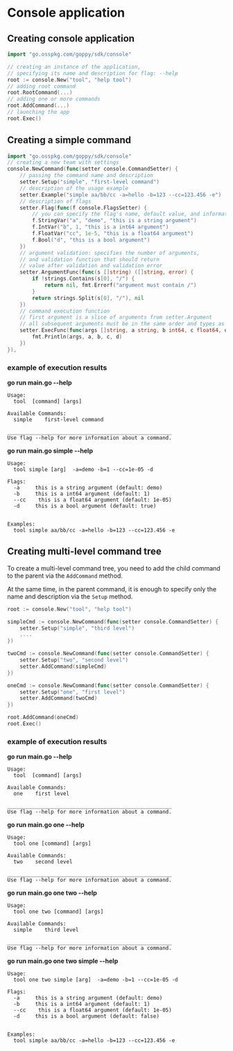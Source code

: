 # Console application

## Сreating console application

```go
import "go.osspkg.com/goppy/sdk/console"

// creating an instance of the application, 
// specifying its name and description for flag: --help 
root := console.New("tool", "help tool")
// adding root command
root.RootCommand(...)
// adding one or more commands
root.AddCommand(...)
// launching the app
root.Exec()
```

## Creating a simple command

```go
import "go.osspkg.com/goppy/sdk/console"
// creating a new team with settings
console.NewCommand(func(setter console.CommandSetter) {
	// passing the command name and description
    setter.Setup("simple", "first-level command")
    // description of the usage example
    setter.Example("simple aa/bb/cc -a=hello -b=123 --cc=123.456 -e")
    // description of flags
    setter.Flag(func(f console.FlagsSetter) {
    	// you can specify the flag's name, default value, and information about the flag's value.
        f.StringVar("a", "demo", "this is a string argument")
        f.IntVar("b", 1, "this is a int64 argument")
        f.FloatVar("cc", 1e-5, "this is a float64 argument")
        f.Bool("d", "this is a bool argument")
    })
    // argument validation: specifies the number of arguments, 
    // and validation function that should return 
    // value after validation and validation error
    setter.ArgumentFunc(func(s []string) ([]string, error) {
        if !strings.Contains(s[0], "/") {
            return nil, fmt.Errorf("argument must contain /")
        }
        return strings.Split(s[0], "/"), nil
    })
    // command execution function
    // first argument is a slice of arguments from setter.Argument
    // all subsequent arguments must be in the same order and types as listed in setter.Flag
    setter.ExecFunc(func(args []string, a string, b int64, c float64, d bool) {
        fmt.Println(args, a, b, c, d)
    })
}),
```

### example of execution results

**go run main.go  --help**
```text
Usage: 
  tool  [command] [args]

Available Commands:
  simple    first-level command

_____________________________________________________
Use flag --help for more information about a command.

```
**go run main.go simple  --help**
```text
Usage: 
  tool simple [arg]  -a=demo -b=1 --cc=1e-05 -d

Flags:
  -a     this is a string argument (default: demo)
  -b     this is a int64 argument (default: 1)
  --cc    this is a float64 argument (default: 1e-05)
  -d     this is a bool argument (default: true)


Examples:
  tool simple aa/bb/cc -a=hello -b=123 --cc=123.456 -e
```

## Creating multi-level command tree

To create a multi-level command tree, 
you need to add the child command to the parent via the `AddCommand` method.

At the same time, in the parent command, it is enough to 
specify only the name and description via the `Setup` method.

```go
root := console.New("tool", "help tool")

simpleCmd := console.NewCommand(func(setter console.CommandSetter) {
    setter.Setup("simple", "third level")
    ....
})

twoCmd := console.NewCommand(func(setter console.CommandSetter) {
    setter.Setup("two", "second level")
    setter.AddCommand(simpleCmd)
})

oneCmd := console.NewCommand(func(setter console.CommandSetter) {
    setter.Setup("one", "first level")
    setter.AddCommand(twoCmd)
})

root.AddCommand(oneCmd)
root.Exec()
```

### example of execution results

**go run main.go  --help**

```text
Usage: 
  tool  [command] [args]

Available Commands:
  one    first level

_____________________________________________________
Use flag --help for more information about a command.
```
**go run main.go one  --help**

```text
Usage: 
  tool one [command] [args]

Available Commands:
  two    second level

_____________________________________________________
Use flag --help for more information about a command.
```
**go run main.go one two  --help**
```text
Usage: 
  tool one two [command] [args]

Available Commands:
  simple    third level

_____________________________________________________
Use flag --help for more information about a command.
```
**go run main.go one two simple  --help**
```text
Usage: 
  tool one two simple [arg]  -a=demo -b=1 --cc=1e-05 -d

Flags:
  -a     this is a string argument (default: demo)
  -b     this is a int64 argument (default: 1)
  --cc    this is a float64 argument (default: 1e-05)
  -d     this is a bool argument (default: false)


Examples:
  tool simple aa/bb/cc -a=hello -b=123 --cc=123.456 -e

```